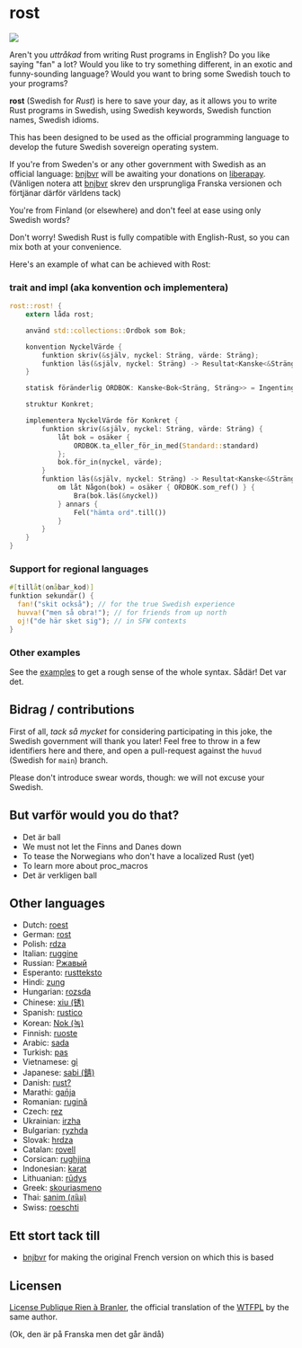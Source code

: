 # rost

![](https://github.com/vojd/rost/raw/huvud/logo.jpeg)

Aren't you _uttråkad_ from writing Rust programs in English? Do you like saying
"fan" a lot? Would you like to try something different, in an exotic and
funny-sounding language? Would you want to bring some Swedish touch to your
programs?

**rost** (Swedish for _Rust_) is here to save your day, as it allows you to
write Rust programs in Swedish, using Swedish keywords, Swedish function names,
Swedish idioms.

This has been designed to be used as the official programming language to
develop the future Swedish sovereign operating system. 

If you're from Sweden's or any other government with Swedish as an official 
language: [bnjbvr](https://github.com/bnjbvr) will be awaiting your donations on
[liberapay](https://liberapay.com/bnjbvr/).
(Vänligen notera att [bnjbvr](https://github.com/bnjbvr) skrev den ursprungliga Franska versionen och förtjänar därför världens tack)

You're from Finland (or elsewhere) and don't feel at ease using only Swedish words? 

Don't worry!
Swedish Rust is fully compatible with English-Rust, so you can mix both at your
convenience.

Here's an example of what can be achieved with Rost:

### trait and impl (aka konvention och implementera)
 
```rust
rost::rost! {
    extern låda rost;

    använd std::collections::Ordbok som Bok;

    konvention NyckelVärde {
        funktion skriv(&själv, nyckel: Sträng, värde: Sträng);
        funktion läs(&själv, nyckel: Sträng) -> Resultat<Kanske<&Sträng>, Sträng>;
    }

    statisk föränderlig ORDBOK: Kanske<Bok<Sträng, Sträng>> = Ingenting;

    struktur Konkret;

    implementera NyckelVärde för Konkret {
        funktion skriv(&själv, nyckel: Sträng, värde: Sträng) {
            låt bok = osäker {
                ORDBOK.ta_eller_för_in_med(Standard::standard)
            };
            bok.för_in(nyckel, värde);
        }
        funktion läs(&själv, nyckel: Sträng) -> Resultat<Kanske<&Sträng>, Sträng> {
            om låt Någon(bok) = osäker { ORDBOK.som_ref() } {
                Bra(bok.läs(&nyckel))
            } annars {
                Fel("hämta ord".till())
            }
        }
    }
}
```

### Support for regional languages

```rust
#[tillåt(onåbar_kod)]
funktion sekundär() {
  fan!("skit också"); // for the true Swedish experience
  huvva!("men så obra!"); // for friends from up north
  oj!("de här sket sig"); // in SFW contexts
}
```

### Other examples

See the [examples](./examples/src/main.rs) to get a rough sense of the whole
syntax. Sådär! Det var det.

## Bidrag / contributions

First of all, _tack så mycket_ for considering participating in this joke, the
Swedish government will thank you later! Feel free to throw in a few identifiers
here and there, and open a pull-request against the `huvud` (Swedish for
`main`) branch.

Please don't introduce swear words, though: we will not excuse your Swedish.

## But varför would you do that?

- Det är ball
- We must not let the Finns and Danes down 
- To tease the Norwegians who don't have a localized Rust (yet)
- To learn more about proc_macros
- Det är verkligen ball

## Other languages

- Dutch: [roest](https://github.com/jeroenhd/roest)
- German: [rost](https://github.com/michidk/rost)
- Polish: [rdza](https://github.com/phaux/rdza)
- Italian: [ruggine](https://github.com/DamianX/ruggine)
- Russian: [Ржавый](https://github.com/Sanceilaks/rzhavchina)
- Esperanto: [rustteksto](https://github.com/dscottboggs/rustteksto)
- Hindi: [zung](https://github.com/rishit-khandelwal/zung)
- Hungarian: [rozsda](https://github.com/jozsefsallai/rozsda)
- Chinese: [xiu (锈)](https://github.com/lucifer1004/xiu)
- Spanish: [rustico](https://github.com/UltiRequiem/rustico)
- Korean: [Nok (녹)](https://github.com/Alfex4936/nok)
- Finnish: [ruoste](https://github.com/vkoskiv/ruoste)
- Arabic: [sada](https://github.com/LAYGATOR/sada)
- Turkish: [pas](https://github.com/ekimb/pas)
- Vietnamese: [gỉ](https://github.com/Huy-Ngo/gir)
- Japanese: [sabi (錆)](https://github.com/yuk1ty/sabi)
- Danish: [rust?](https://github.com/LunaTheFoxgirl/rust-dk)
- Marathi: [gan̄ja](https://github.com/pranavgade20/ganja)
- Romanian: [rugină](https://github.com/aionescu/rugina)
- Czech: [rez](https://github.com/radekvit/rez)
- Ukrainian: [irzha](https://github.com/brokeyourbike/irzha)
- Bulgarian: [ryzhda](https://github.com/gavadinov/ryzhda)
- Slovak: [hrdza](https://github.com/TheMessik/hrdza)
- Catalan: [rovell](https://github.com/gborobio73/rovell)
- Corsican: [rughjina](https://github.com/aldebaranzbradaradjan/rughjina)
- Indonesian: [karat](https://github.com/annurdien/karat)
- Lithuanian: [rūdys](https://github.com/TruncatedDinosour/rudys)
- Greek: [skouriasmeno](https://github.com/devlocalhost/skouriasmeno)
- Thai: [sanim (สนิม)](https://github.com/korewaChino/sanim)
- Swiss: [roeschti](https://github.com/Georg-code/roeschti)

## Ett stort tack till

- [bnjbvr](https://github.com/bnjbvr) for making the original French version on which this is based

## Licensen

[License Publique Rien à Branler](http://sam.zoy.org/lprab/),
the official translation of the [WTFPL](http://www.wtfpl.net/)
by the same author.

(Ok, den är på Franska men det går ändå)
